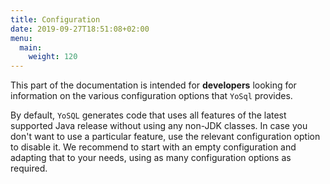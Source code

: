 ```yaml
---
title: Configuration
date: 2019-09-27T18:51:08+02:00
menu:
  main:
    weight: 120
---
```


This part of the documentation is intended for **developers** looking for information on the various configuration options that `YoSql` provides.

By default, `YoSQL` generates code that uses all features of the latest supported Java release without using any non-JDK classes. In case you don't want to use a particular feature, use the relevant configuration option to disable it. We recommend to start with an empty configuration and adapting that to your needs, using as many configuration options as required.
